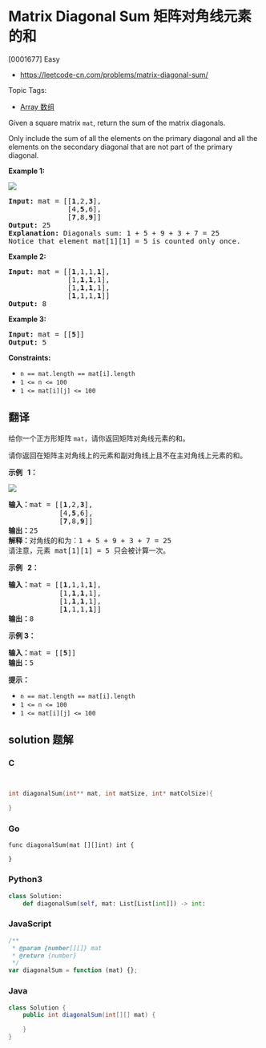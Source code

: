 # Matrix Diagonal Sum 矩阵对角线元素的和

[0001677] Easy

- https://leetcode-cn.com/problems/matrix-diagonal-sum/

Topic Tags:

- [Array 数组](https://leetcode-cn.com/tag/array/)

Given a square matrix `mat`, return the sum of the matrix diagonals.

Only include the sum of all the elements on the primary diagonal and all the elements on the secondary diagonal that are not part of the primary diagonal.

**Example 1:**

![](https://assets.leetcode.com/uploads/2020/08/14/sample_1911.png)

<pre><strong>Input:</strong> mat = [[<strong>1</strong>,2,<strong>3</strong>],
&nbsp;             [4,<strong>5</strong>,6],
&nbsp;             [<strong>7</strong>,8,<strong>9</strong>]]
<strong>Output:</strong> 25
<strong>Explanation: </strong>Diagonals sum: 1 + 5 + 9 + 3 + 7 = 25
Notice that element mat[1][1] = 5 is counted only once.
</pre>

**Example 2:**

<pre><strong>Input:</strong> mat = [[<strong>1</strong>,1,1,<strong>1</strong>],
&nbsp;             [1,<strong>1</strong>,<strong>1</strong>,1],
&nbsp;             [1,<strong>1</strong>,<strong>1</strong>,1],
&nbsp;             [<strong>1</strong>,1,1,<strong>1</strong>]]
<strong>Output:</strong> 8
</pre>

**Example 3:**

<pre><strong>Input:</strong> mat = [[<strong>5</strong>]]
<strong>Output:</strong> 5
</pre>

**Constraints:**

- `n == mat.length == mat[i].length`
- `1 <= n <= 100`
- `1 <= mat[i][j] <= 100`

## 翻译

给你一个正方形矩阵 `mat`，请你返回矩阵对角线元素的和。

请你返回在矩阵主对角线上的元素和副对角线上且不在主对角线上元素的和。

**示例   1：**

![](https://assets.leetcode.com/uploads/2020/08/14/sample_1911.png)

<pre><strong>输入：</strong>mat = [[<strong>1</strong>,2,<strong>3</strong>],
&nbsp;           [4,<strong>5</strong>,6],
&nbsp;           [<strong>7</strong>,8,<strong>9</strong>]]
<strong>输出：</strong>25
<strong>解释：</strong>对角线的和为：1 + 5 + 9 + 3 + 7 = 25
请注意，元素 mat[1][1] = 5 只会被计算一次。
</pre>

**示例   2：**

<pre><strong>输入：</strong>mat = [[<strong>1</strong>,1,1,<strong>1</strong>],
&nbsp;           [1,<strong>1</strong>,<strong>1</strong>,1],
&nbsp;           [1,<strong>1</strong>,<strong>1</strong>,1],
&nbsp;           [<strong>1</strong>,1,1,<strong>1</strong>]]
<strong>输出：</strong>8
</pre>

**示例 3：**

<pre><strong>输入：</strong>mat = [[<strong>5</strong>]]
<strong>输出：</strong>5
</pre>

**提示：**

- `n == mat.length == mat[i].length`
- `1 <= n <= 100`
- `1 <= mat[i][j] <= 100`

## solution 题解

### C

```c


int diagonalSum(int** mat, int matSize, int* matColSize){

}
```

### Go

```golang
func diagonalSum(mat [][]int) int {

}
```

### Python3

```python
class Solution:
    def diagonalSum(self, mat: List[List[int]]) -> int:
```

### JavaScript

```javascript
/**
 * @param {number[][]} mat
 * @return {number}
 */
var diagonalSum = function (mat) {};
```

### Java

```java
class Solution {
    public int diagonalSum(int[][] mat) {

    }
}
```
